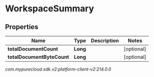 # WorkspaceSummary


## Properties

| Name | Type | Description | Notes |
| ------------ | ------------- | ------------- | ------------- |
| **totalDocumentCount** | **Long** |  |  [optional] |
| **totalDocumentByteCount** | **Long** |  |  [optional] |




_com.mypurecloud.sdk.v2:platform-client-v2:214.0.0_
